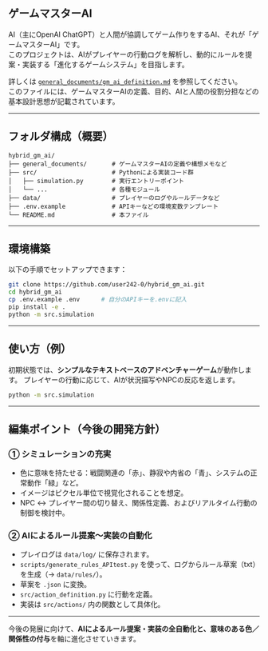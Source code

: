 ## ゲームマスターAI

AI（主にOpenAI ChatGPT）と人間が協調してゲーム作りをするAI、それが「ゲームマスターAI」です。  
このプロジェクトは、AIがプレイヤーの行動ログを解析し、動的にルールを提案・実装する「進化するゲームシステム」を目指します。

詳しくは [`general_documents/gm_ai_definition.md`](general_documents/gm_ai_definition.md) を参照してください。  
このファイルには、ゲームマスターAIの定義、目的、AIと人間の役割分担などの基本設計思想が記載されています。

---

## フォルダ構成（概要）

```
hybrid_gm_ai/
├── general_documents/       # ゲームマスターAIの定義や構想メモなど
├── src/                     # Pythonによる実装コード群
│   ├── simulation.py        # 実行エントリーポイント
│   └── ...                  # 各種モジュール
├── data/                    # プレイヤーのログやルールデータなど
├── .env.example             # APIキーなどの環境変数テンプレート
└── README.md                # 本ファイル
```

---

## 環境構築

以下の手順でセットアップできます：

```bash
git clone https://github.com/user242-0/hybrid_gm_ai.git
cd hybrid_gm_ai
cp .env.example .env      # 自分のAPIキーを.envに記入
pip install -e .
python -m src.simulation
```

---

## 使い方（例）

初期状態では、**シンプルなテキストベースのアドベンチャーゲーム**が動作します。
プレイヤーの行動に応じて、AIが状況描写やNPCの反応を返します。

```bash
python -m src.simulation
```

---

## 編集ポイント（今後の開発方針）

### ① シミュレーションの充実

* 色に意味を持たせる：戦闘関連の「赤」、静寂や内省の「青」、システムの正常動作「緑」など。
* イメージはピクセル単位で視覚化されることを想定。
* NPC ↔ プレイヤー間の切り替え、関係性定義、およびリアルタイム行動の制御を検討中。

### ② AIによるルール提案～実装の自動化

* プレイログは `data/log/` に保存されます。
* `scripts/generate_rules_APItest.py` を使って、ログからルール草案（txt）を生成（→ `data/rules/`）。
* 草案を `.json` に変換。
* `src/action_definition.py` に行動を定義。
* 実装は `src/actions/` 内の関数として具体化。

---

今後の発展に向けて、**AIによるルール提案・実装の全自動化と、意味のある色／関係性の付与**を軸に進化させていきます。
